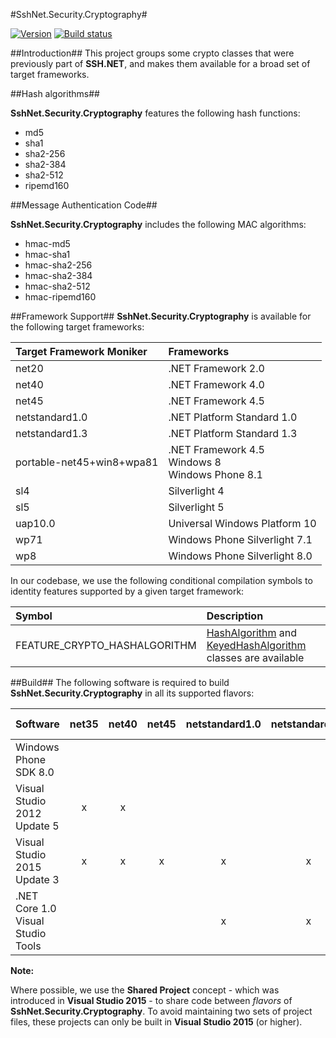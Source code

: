 #SshNet.Security.Cryptography#

[![Version](https://img.shields.io/nuget/vpre/SshNet.Security.Cryptography.svg)](https://www.nuget.org/packages/SshNet.Security.Cryptography)
[![Build status](https://ci.appveyor.com/api/projects/status/r12lb7hjfjnefv6e/branch/master?svg=true)](https://ci.appveyor.com/project/drieseng/cryptography/branch/master)

##Introduction##
This project groups some crypto classes that were previously part of **SSH.NET**, and makes them available for a broad set of target frameworks.

##Hash algorithms##

**SshNet.Security.Cryptography** features the following hash functions:
* md5
* sha1
* sha2-256
* sha2-384
* sha2-512
* ripemd160

##Message Authentication Code##

**SshNet.Security.Cryptography** includes the following MAC algorithms:
* hmac-md5
* hmac-sha1
* hmac-sha2-256
* hmac-sha2-384
* hmac-sha2-512
* hmac-ripemd160

##Framework Support##
**SshNet.Security.Cryptography** is available for the following target frameworks:

Target Framework Moniker  | Frameworks
:------------------------ | :---------------------------------------------------
net20                     | .NET Framework 2.0
net40                     | .NET Framework 4.0
net45                     | .NET Framework 4.5
netstandard1.0            | .NET Platform Standard 1.0
netstandard1.3            | .NET Platform Standard 1.3
portable-net45+win8+wpa81 | .NET Framework 4.5<br>Windows 8<br>Windows Phone 8.1
sl4                       | Silverlight 4
sl5                       | Silverlight 5
uap10.0                   | Universal Windows Platform 10
wp71                      | Windows Phone Silverlight 7.1
wp8                       | Windows Phone Silverlight 8.0

In our codebase, we use the following conditional compilation symbols to identity features supported by a given target framework:

Symbol                       | Description
:----------------------------| :--------------------------------------------------------------------------------
FEATURE_CRYPTO_HASHALGORITHM | [HashAlgorithm](https://msdn.microsoft.com/en-us/library/system.security.cryptography.hashalgorithm.aspx) and [KeyedHashAlgorithm](https://msdn.microsoft.com/en-us/library/system.security.cryptography.keyedhashalgorithm.aspx) classes are available

##Build##
The following software is required to build **SshNet.Security.Cryptography** in all its supported flavors:

Software                          | net35 | net40 | net45 | netstandard1.0 | netstandard1.3 | portable-net45+win8+wpa81 | sl4 | sl5 | uap10.0 | wp71 | wp8 |
--------------------------------- | :---: | :---: | :---: | :------------: | :------------: | :-----------------------: | :-: | :-: | :-----: | :--: | :-: |
Windows Phone SDK 8.0             |       |       |       |                |                | x                         | x   | x   |         | x    | x   |
Visual Studio 2012 Update 5       | x     | x     |       |                |                |                           | x   | x   |         | x    | x   |
Visual Studio 2015 Update 3       | x     | x     | x     | x              | x              | x                         |     | x   | x       |      | x   |
.NET Core 1.0 Visual Studio Tools |       |       |       | x              | x              |                           |     |     |         |      |     |

**Note:**

Where possible, we use the **Shared Project** concept - which was introduced in **Visual Studio 2015** - to share code between *flavors* of **SshNet.Security.Cryptography**.
To avoid maintaining two sets of project files, these projects can only be built in **Visual Studio 2015** (or higher).
